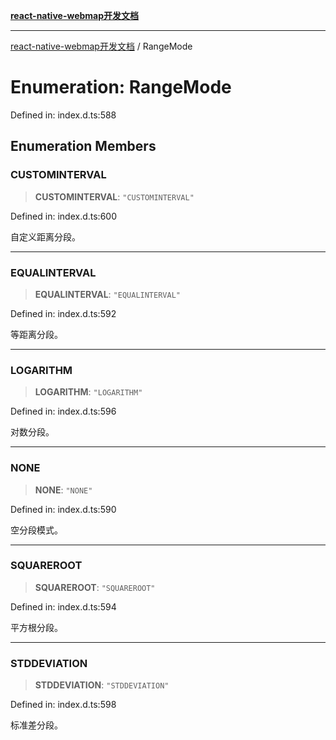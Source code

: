 [**react-native-webmap开发文档**](../README.md)

***

[react-native-webmap开发文档](../globals.md) / RangeMode

# Enumeration: RangeMode

Defined in: index.d.ts:588

## Enumeration Members

### CUSTOMINTERVAL

> **CUSTOMINTERVAL**: `"CUSTOMINTERVAL"`

Defined in: index.d.ts:600

自定义距离分段。

***

### EQUALINTERVAL

> **EQUALINTERVAL**: `"EQUALINTERVAL"`

Defined in: index.d.ts:592

等距离分段。

***

### LOGARITHM

> **LOGARITHM**: `"LOGARITHM"`

Defined in: index.d.ts:596

对数分段。

***

### NONE

> **NONE**: `"NONE"`

Defined in: index.d.ts:590

空分段模式。

***

### SQUAREROOT

> **SQUAREROOT**: `"SQUAREROOT"`

Defined in: index.d.ts:594

平方根分段。

***

### STDDEVIATION

> **STDDEVIATION**: `"STDDEVIATION"`

Defined in: index.d.ts:598

标准差分段。
